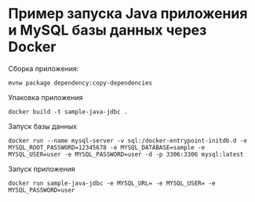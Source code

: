 # Пример запуска Java приложения и MySQL базы данных через Docker

Сборка приложения:

```
mvnw package dependency:copy-dependencies
``` 

Упаковка приложения

```
docker build -t sample-java-jdbc .
```

Запуск базы данных

```
docker run --name mysql-server -v sql:/docker-entrypoint-initdb.d -e MYSQL_ROOT_PASSWORD=12345678 -e MYSQL_DATABASE=sample -e MYSQL_USER=user -e MYSQL_PASSWORD=user -d -p 3306:3306 mysql:latest 
```

Запуск приложения

```
docker run sample-java-jdbc -e MYSQL_URL= -e MYSQL_USER= -e MYSQL_PASSWORD=user
```